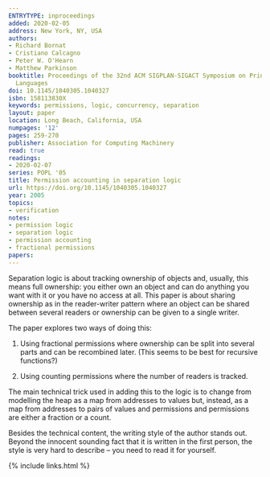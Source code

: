 ```yaml
---
ENTRYTYPE: inproceedings
added: 2020-02-05
address: New York, NY, USA
authors:
- Richard Bornat
- Cristiano Calcagno
- Peter W. O'Hearn
- Matthew Parkinson
booktitle: Proceedings of the 32nd ACM SIGPLAN-SIGACT Symposium on Principles of Programming
  Languages
doi: 10.1145/1040305.1040327
isbn: 158113830X
keywords: permissions, logic, concurrency, separation
layout: paper
location: Long Beach, California, USA
numpages: '12'
pages: 259-270
publisher: Association for Computing Machinery
read: true
readings:
- 2020-02-07
series: POPL '05
title: Permission accounting in separation logic
url: https://doi.org/10.1145/1040305.1040327
year: 2005
topics:
- verification
notes:
- permission logic
- separation logic
- permission accounting
- fractional permissions
papers:
---
```


Separation logic is about tracking ownership of objects
and, usually, this means full ownership: you either own
an object and can do anything you want with it or
you have no access at all.
This paper is about sharing ownership as in the reader-writer
pattern where an object can be shared between several readers
or ownership can be given to a single writer.

The paper explores two ways of doing this:

1. Using fractional permissions where ownership can be split
   into several parts and can be recombined later.
   (This seems to be best for recursive functions?)

2. Using counting permissions where the number of readers is
   tracked.

The main technical trick used in adding this to the logic is to
change from modelling the heap as a map from addresses to values
but, instead, as a map from addresses to pairs of values and
permissions and permissions are either a fraction or a count.

Besides the technical content, the writing style of the author
stands out. Beyond the innocent sounding fact that it is written
in the first person, the style is very hard to describe – you
need to read it for yourself.

{% include links.html %}
